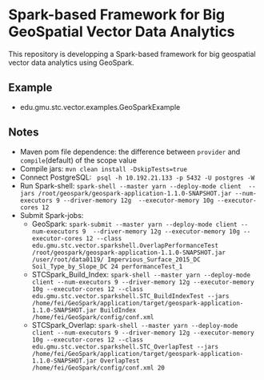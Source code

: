 # Spark-based Framework for Big GeoSpatial Vector Data Analytics

This repository is developping a Spark-based framework for big geospatial vector data analytics
using GeoSpark.

## Example
 * edu.gmu.stc.vector.examples.GeoSparkExample


## Notes
 * Maven pom file dependence: the difference between `provider` and `compile`(default) of the scope value
 * Compile jars: `mvn clean install -DskipTests=true`
 * Connect PostgreSQL: ` psql -h 10.192.21.133 -p 5432 -U postgres -W`
 * Run Spark-shell: `spark-shell --master yarn --deploy-mode client 
   --jars /root/geospark/geospark-application-1.1.0-SNAPSHOT.jar --num-executors 9 --driver-memory 12g 
   --executor-memory 10g --executor-cores 12`
 * Submit Spark-jobs: 
    - GeoSpark: `spark-submit --master yarn --deploy-mode client --num-executors 9 
   --driver-memory 12g --executor-memory 10g --executor-cores 12 --class 
   edu.gmu.stc.vector.sparkshell.OverlapPerformanceTest /root/geospark/geospark-application-1.1.0-SNAPSHOT.jar 
   /user/root/data0119/ Impervious_Surface_2015_DC Soil_Type_by_Slope_DC 24 performanceTest_1`
    - STCSpark_Build_Index: `spark-shell --master yarn --deploy-mode client --num-executors 9 --driver-memory 12g --executor-memory 10g --executor-cores 12 --class edu.gmu.stc.vector.sparkshell.STC_BuildIndexTest --jars /home/fei/GeoSpark/application/target/geospark-application-1.1.0-SNAPSHOT.jar BuildIndex /home/fei/GeoSpark/config/conf.xml`
    - STCSpark_Overlap: `spark-shell --master yarn --deploy-mode client --num-executors 9 --driver-memory 12g --executor-memory 10g --executor-cores 12 --class edu.gmu.stc.vector.sparkshell.STC_OverlapTest --jars /home/fei/GeoSpark/application/target/geospark-application-1.1.0-SNAPSHOT.jar OverlapTest /home/fei/GeoSpark/config/conf.xml 20`